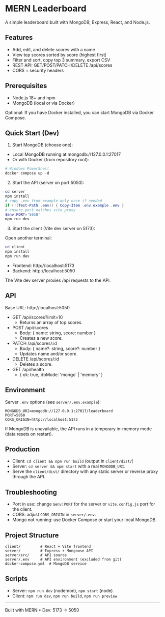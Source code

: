 # MERN Leaderboard

A simple leaderboard built with MongoDB, Express, React, and Node.js.

## Features

- Add, edit, and delete scores with a name
- View top scores sorted by score (highest first)
- Filter and sort, copy top 3 summary, export CSV
- REST API: GET/POST/PATCH/DELETE /api/scores
- CORS + security headers

## Prerequisites

- Node.js 18+ and npm
- MongoDB (local or via Docker)

Optional: If you have Docker installed, you can start MongoDB via Docker Compose.

## Quick Start (Dev)

1) Start MongoDB (choose one):

- Local MongoDB running at mongodb://127.0.0.1:27017
- Or with Docker (from repository root):

```powershell
# Windows PowerShell
docker compose up -d
```

2) Start the API (server on port 5050):

```powershell
cd server
npm install
# copy .env from example only once if needed
if (!(Test-Path .env)) { Copy-Item .env.example .env }
# ensure port matches vite proxy
$env:PORT='5050'
npm run dev
```

3) Start the client (Vite dev server on 5173):

Open another terminal:

```powershell
cd client
npm install
npm run dev
```

- Frontend: http://localhost:5173
- Backend: http://localhost:5050

The Vite dev server proxies /api requests to the API.

## API

Base URL: http://localhost:5050

- GET /api/scores?limit=10
  - Returns an array of top scores.
- POST /api/scores
  - Body: { name: string, score: number }
  - Creates a new score.
- PATCH /api/scores/:id
  - Body: { name?: string, score?: number }
  - Updates name and/or score.
- DELETE /api/scores/:id
  - Deletes a score.
- GET /api/health
  - { ok: true, dbMode: 'mongo' | 'memory' }

## Environment

Server `.env` options (see `server/.env.example`):

```
MONGODB_URI=mongodb://127.0.0.1:27017/leaderboard
PORT=5050
CORS_ORIGIN=http://localhost:5173
```

If MongoDB is unavailable, the API runs in a temporary in-memory mode (data resets on restart).

## Production

- Client: `cd client && npm run build` (output in `client/dist/`)
- Server: `cd server && npm start` with a real `MONGODB_URI`.
- Serve the `client/dist/` directory with any static server or reverse proxy through the API.

## Troubleshooting

- Port in use: change `$env:PORT` for the server or `vite.config.js` port for the client.
- CORS: adjust `CORS_ORIGIN` in `server/.env`.
- Mongo not running: use Docker Compose or start your local MongoDB.

## Project Structure

```
client/         # React + Vite frontend
server/         # Express + Mongoose API
server/src/     # API source
server/.env     # API environment (excluded from git)
docker-compose.yml  # MongoDB service
```

## Scripts

- Server: `npm run dev` (nodemon), `npm start` (node)
- Client: `npm run dev`, `npm run build`, `npm run preview`

---

Built with MERN • Dev: 5173 → 5050